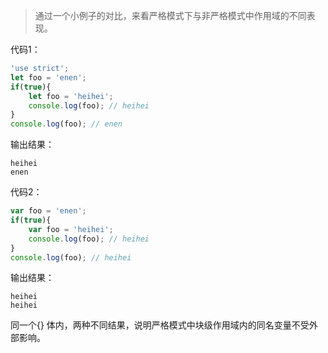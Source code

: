 > 通过一个小例子的对比，来看严格模式下与非严格模式中作用域的不同表现。

代码1：

```javascript
'use strict';
let foo = 'enen';
if(true){
    let foo = 'heihei';
    console.log(foo); // heihei
}
console.log(foo); // enen
```

输出结果： 

```log
heihei 
enen
```

代码2：

```javascript
var foo = 'enen';
if(true){
    var foo = 'heihei';
    console.log(foo); // heihei
}
console.log(foo); // heihei
```

输出结果： 

```log
heihei 
heihei
```

同一个{} 体内，两种不同结果，说明严格模式中块级作用域内的同名变量不受外部影响。